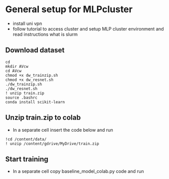 # General setup for MLPcluster
* install uni vpn
* follow tutorial to access cluster and setup MLP cluster environment and read instructions what is slurm
## Download dataset
```
cd
mkdir AVcw
cd AVcw
chmod +x dw_trainzip.sh 
chmod +x dw_resnet.sh
./dw_trainzip.sh 
./dw_resnet.sh
! unzip train.zip
source .bashrc
conda install scikit-learn
```
## Unzip train.zip to colab
* In a separate cell insert the code below and run
```
!cd /content/data/
! unzip /content/gdrive/MyDrive/train.zip
```
## Start training
* In a separate cell copy baseline_model_colab.py code and run
